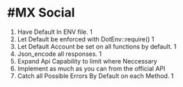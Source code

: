 #MX Social
======

1. Have Default In ENV file. 1
2. Let Default be enforced with DotEnv::require() 1
3. Let Default Account be set on all functions by default. 1
4. Json_encode all responses. 1
5. Expand Api Capability to limit where Neccessary
6. Implement as much as you can from the official API
7. Catch all Possible Errors By Default on each Method. 1